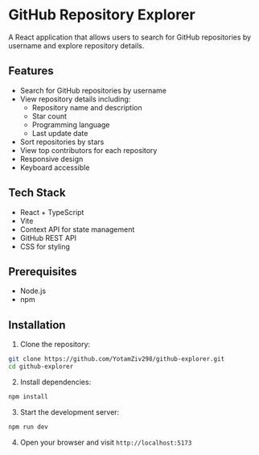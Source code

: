 # GitHub Repository Explorer

A React application that allows users to search for GitHub repositories by username and explore repository details.

## Features

- Search for GitHub repositories by username
- View repository details including:
  - Repository name and description
  - Star count
  - Programming language
  - Last update date
- Sort repositories by stars
- View top contributors for each repository
- Responsive design
- Keyboard accessible

## Tech Stack

- React + TypeScript
- Vite
- Context API for state management
- GitHub REST API
- CSS for styling

## Prerequisites

- Node.js
- npm

## Installation

1. Clone the repository:

```bash
git clone https://github.com/YotamZiv298/github-explorer.git
cd github-explorer
```

2. Install dependencies:

```bash
npm install
```

3. Start the development server:

```bash
npm run dev
```

4. Open your browser and visit `http://localhost:5173`
